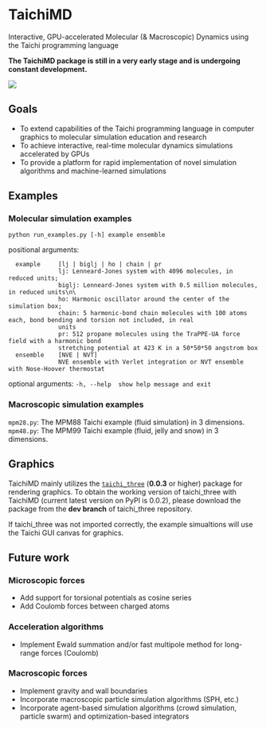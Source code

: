 # TaichiMD
Interactive, GPU-accelerated Molecular (& Macroscopic) Dynamics using the Taichi programming language

**The TaichiMD package is still in a very early stage and is undergoing constant development.**

![](preview.gif)
## Goals
* To extend capabilities of the Taichi programming language in computer graphics to molecular simulation education and research
* To achieve interactive, real-time molecular dynamics simulations accelerated by GPUs
* To provide a platform for rapid implementation of novel simulation algorithms and machine-learned simulations

## Examples

### Molecular simulation examples
`python run_examples.py [-h] example ensemble`

positional arguments:
```
  example     [lj | biglj | ho | chain | pr
              lj: Lenneard-Jones system with 4096 molecules, in reduced units; 
              biglj: Lenneard-Jones system with 0.5 million molecules, in reduced units\n\
              ho: Harmonic oscillator around the center of the simulation box; 
              chain: 5 harmonic-bond chain molecules with 100 atoms each, bond bending and torsion not included, in real
              units
              pr: 512 propane molecules using the TraPPE-UA force field with a harmonic bond
              stretching potential at 423 K in a 50*50*50 angstrom box
  ensemble    [NVE | NVT] 
              NVE ensemble with Verlet integration or NVT ensemble with Nose-Hoover thermostat
```
optional arguments: `-h, --help  show help message and exit`

### Macroscopic simulation examples
`mpm28.py`: The MPM88 Taichi example (fluid simulation) in 3 dimensions.
`mpm48.py`: The MPM99 Taichi example (fluid, jelly and snow) in 3 dimensions.


## Graphics
TaichiMD mainly utilizes the [`taichi_three`](https://github.com/taichi-dev/taichi_three/tree/dev) (**0.0.3** or higher) package for rendering graphics. To obtain the working version of taichi_three with TaichiMD (current latest version on PyPI is 0.0.2), please download the package from the **dev branch** of taichi_three repository.

If taichi_three was not imported correctly, the example simualtions will use the Taichi GUI canvas for graphics.


## Future work
### Microscopic forces
* Add support for torsional potentials as cosine series
* Add Coulomb forces between charged atoms
### Acceleration algorithms
* Implement Ewald summation and/or fast multipole method for long-range forces (Coulomb)
### Macroscopic forces
* Implement gravity and wall boundaries
* Incorporate macroscopic particle simulation algorithms (SPH, etc.)
* Incorporate agent-based simulation algorithms (crowd simulation, particle swarm) and optimization-based integrators

